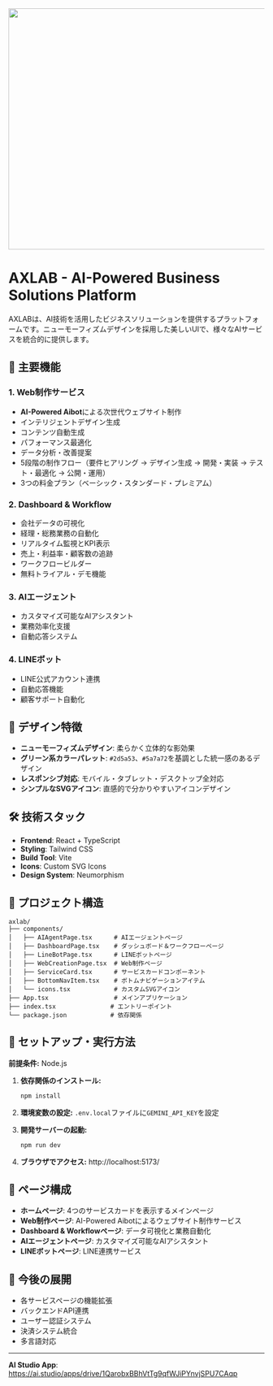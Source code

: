 <div align="center">
<img width="1200" height="475" alt="GHBanner" src="https://github.com/user-attachments/assets/0aa67016-6eaf-458a-adb2-6e31a0763ed6" />
</div>

# AXLAB - AI-Powered Business Solutions Platform

AXLABは、AI技術を活用したビジネスソリューションを提供するプラットフォームです。ニューモーフィズムデザインを採用した美しいUIで、様々なAIサービスを統合的に提供します。

## 🚀 主要機能

### 1. Web制作サービス
- **AI-Powered Aibot**による次世代ウェブサイト制作
- インテリジェントデザイン生成
- コンテンツ自動生成
- パフォーマンス最適化
- データ分析・改善提案
- 5段階の制作フロー（要件ヒアリング → デザイン生成 → 開発・実装 → テスト・最適化 → 公開・運用）
- 3つの料金プラン（ベーシック・スタンダード・プレミアム）

### 2. Dashboard & Workflow
- 会社データの可視化
- 経理・総務業務の自動化
- リアルタイム監視とKPI表示
- 売上・利益率・顧客数の追跡
- ワークフロービルダー
- 無料トライアル・デモ機能

### 3. AIエージェント
- カスタマイズ可能なAIアシスタント
- 業務効率化支援
- 自動応答システム

### 4. LINEボット
- LINE公式アカウント連携
- 自動応答機能
- 顧客サポート自動化

## 🎨 デザイン特徴

- **ニューモーフィズムデザイン**: 柔らかく立体的な影効果
- **グリーン系カラーパレット**: `#2d5a53`、`#5a7a72`を基調とした統一感のあるデザイン
- **レスポンシブ対応**: モバイル・タブレット・デスクトップ全対応
- **シンプルなSVGアイコン**: 直感的で分かりやすいアイコンデザイン

## 🛠️ 技術スタック

- **Frontend**: React + TypeScript
- **Styling**: Tailwind CSS
- **Build Tool**: Vite
- **Icons**: Custom SVG Icons
- **Design System**: Neumorphism

## 📁 プロジェクト構造

```
axlab/
├── components/
│   ├── AIAgentPage.tsx      # AIエージェントページ
│   ├── DashboardPage.tsx    # ダッシュボード＆ワークフローページ
│   ├── LineBotPage.tsx      # LINEボットページ
│   ├── WebCreationPage.tsx  # Web制作ページ
│   ├── ServiceCard.tsx      # サービスカードコンポーネント
│   ├── BottomNavItem.tsx    # ボトムナビゲーションアイテム
│   └── icons.tsx            # カスタムSVGアイコン
├── App.tsx                  # メインアプリケーション
├── index.tsx               # エントリーポイント
└── package.json            # 依存関係
```

## 🚀 セットアップ・実行方法

**前提条件:** Node.js

1. **依存関係のインストール:**
   ```bash
   npm install
   ```

2. **環境変数の設定:**
   `.env.local`ファイルに`GEMINI_API_KEY`を設定

3. **開発サーバーの起動:**
   ```bash
   npm run dev
   ```

4. **ブラウザでアクセス:**
   http://localhost:5173/

## 📱 ページ構成

- **ホームページ**: 4つのサービスカードを表示するメインページ
- **Web制作ページ**: AI-Powered Aibotによるウェブサイト制作サービス
- **Dashboard & Workflowページ**: データ可視化と業務自動化
- **AIエージェントページ**: カスタマイズ可能なAIアシスタント
- **LINEボットページ**: LINE連携サービス

## 🎯 今後の展開

- 各サービスページの機能拡張
- バックエンドAPI連携
- ユーザー認証システム
- 決済システム統合
- 多言語対応

---

**AI Studio App**: https://ai.studio/apps/drive/1QarobxBBhVtTg9qfWJiPYnvjSPU7CAqp
